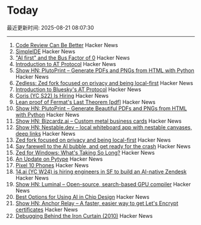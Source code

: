 # Today

最近更新时间: 2025-08-21 08:07:30

--- 
1. [Code Review Can Be Better](https://tigerbeetle.com/blog/2025-08-04-code-review-can-be-better/) Hacker News
2. [SimpleIDE](https://github.com/jamesplotts/simpleide) Hacker News
3. ["AI first" and the Bus Factor of 0](https://www.mindflash.org/coding/ai/ai-and-the-bus-factor-of-0-1608) Hacker News
4. [Introduction to AT Protocol](https://mackuba.eu/2025/08/20/introduction-to-atproto/) Hacker News
5. [Show HN: PlutoPrint – Generate PDFs and PNGs from HTML with Python](https://github.com/plutoprint/plutoprint) Hacker News
6. [Zedless: Zed fork focused on privacy and being local-first](https://github.com/zedless-editor/zed) Hacker News
7. [Introduction to Bluesky's AT Protocol](https://mackuba.eu/2025/08/20/introduction-to-atproto/) Hacker News
8. [Coris (YC S22) Is Hiring](https://www.ycombinator.com/companies/coris/jobs/rqO40yy-ai-engineer) Hacker News
9. [Lean proof of Fermat's Last Theorem [pdf]](https://imperialcollegelondon.github.io/FLT/blueprint.pdf) Hacker News
10. [Show HN: PlutoPrint – Generate Beautiful PDFs and PNGs from HTML with Python](https://github.com/plutoprint/plutoprint) Hacker News
11. [Show HN: Bizcardz.ai – Custom metal business cards](https://github.com/rhodey/bizcardz.ai) Hacker News
12. [Show HN: Nestable.dev – local whiteboard app with nestable canvases, deep links](https://nestable.dev/about) Hacker News
13. [Zed fork focused on privacy and being local-first](https://github.com/zedless-editor/zed) Hacker News
14. [Say farewell to the AI bubble, and get ready for the crash](https://www.latimes.com/business/story/2025-08-20/say-farewell-to-the-ai-bubble-and-get-ready-for-the-crash) Hacker News
15. [Zed for Windows: What's Taking So Long?](https://zed.dev/blog/windows-progress-report) Hacker News
16. [An Update on Pytype](https://github.com/google/pytype) Hacker News
17. [Pixel 10 Phones](https://blog.google/products/pixel/google-pixel-10-pro-xl/) Hacker News
18. [14.ai (YC W24) is hiring engineers in SF to build an AI-native Zendesk](https://14.ai/careers) Hacker News
19. [Show HN: Luminal – Open-source, search-based GPU compiler](https://github.com/luminal-ai/luminal) Hacker News
20. [Best Options for Using AI in Chip Design](https://semiengineering.com/best-options-for-using-ai-in-chip-design/) Hacker News
21. [Show HN: Anchor Relay – A faster, easier way to get Let's Encrypt certificates](https://anchor.dev/relay) Hacker News
22. [Debugging Behind the Iron Curtain (2010)](https://www.jakepoz.com/debugging-behind-the-iron-curtain/) Hacker News
